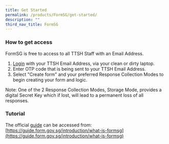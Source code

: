```yaml
---
title: Get Started
permalink: /products/FormSG/get-started/
description: ""
third_nav_title: FormSG
---
```

### **How to get access**
FormSG is free to access to all TTSH Staff with an Email Address.
1. [Login](https://form.gov.sg/login) with your TTSH Email Address, via your clean or dirty laptop.
2. Enter OTP code that is being sent to your TTSH Email Address.
3. Select "Create form" and your preferred Response Collection Modes to begin creating your form and logic.

Note: One of the 2 Response Collection Modes, Storage Mode, provides a digital Secret Key which if lost, will lead to a permanent loss of all responses.

### **Tutorial**
The official [guide](https://guide.form.gov.sg/introduction/what-is-formsg) can be accessed from: [https://guide.form.gov.sg/introduction/what-is-formsg](https://guide.form.gov.sg/introduction/what-is-formsg)

